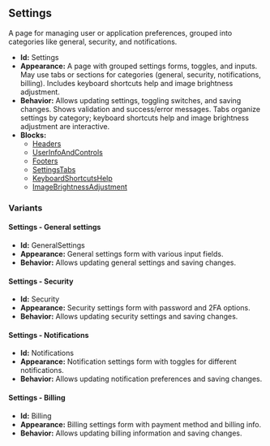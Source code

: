 ## Settings
A page for managing user or application preferences, grouped into categories like general, security, and notifications.
- **Id:** Settings
- **Appearance:** A page with grouped settings forms, toggles, and inputs. May use tabs or sections for categories (general, security, notifications, billing). Includes keyboard shortcuts help and image brightness adjustment.
- **Behavior:** Allows updating settings, toggling switches, and saving changes. Shows validation and success/error messages. Tabs organize settings by category; keyboard shortcuts help and image brightness adjustment are interactive.
- **Blocks:**
  - [Headers](../blocks/Headers.md)
  - [UserInfoAndControls](../blocks/UserInfoAndControls.md)
  - [Footers](../blocks/Footers.md)
  - [SettingsTabs](../blocks/SettingsTabs.md)
  - [KeyboardShortcutsHelp](../blocks/KeyboardShortcutsHelp.md)
  - [ImageBrightnessAdjustment](../blocks/ImageBrightnessAdjustment.md)
### Variants
#### Settings - **General settings**
- **Id:** GeneralSettings
- **Appearance:** General settings form with various input fields.
- **Behavior:** Allows updating general settings and saving changes.
#### Settings - **Security**
- **Id:** Security
- **Appearance:** Security settings form with password and 2FA options.
- **Behavior:** Allows updating security settings and saving changes.
#### Settings - **Notifications**
- **Id:** Notifications
- **Appearance:** Notification settings form with toggles for different notifications.
- **Behavior:** Allows updating notification preferences and saving changes.
#### Settings - **Billing**
- **Id:** Billing
- **Appearance:** Billing settings form with payment method and billing info.
- **Behavior:** Allows updating billing information and saving changes.

